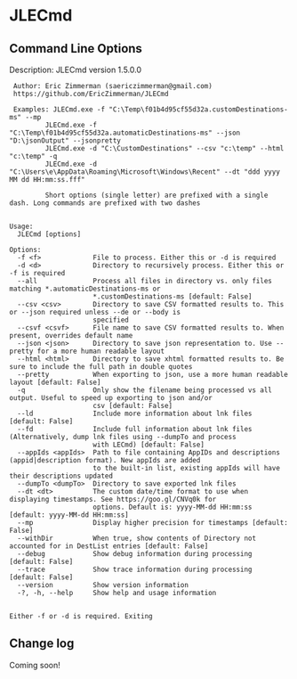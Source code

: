 # JLECmd

## Command Line Options

   Description:
     JLECmd version 1.5.0.0
   
     Author: Eric Zimmerman (saericzimmerman@gmail.com)
     https://github.com/EricZimmerman/JLECmd
   
     Examples: JLECmd.exe -f "C:\Temp\f01b4d95cf55d32a.customDestinations-ms" --mp
             JLECmd.exe -f "C:\Temp\f01b4d95cf55d32a.automaticDestinations-ms" --json "D:\jsonOutput" --jsonpretty
             JLECmd.exe -d "C:\CustomDestinations" --csv "c:\temp" --html "c:\temp" -q
             JLECmd.exe -d "C:\Users\e\AppData\Roaming\Microsoft\Windows\Recent" --dt "ddd yyyy MM dd HH:mm:ss.fff"
   
             Short options (single letter) are prefixed with a single dash. Long commands are prefixed with two dashes
   
   
    Usage:
      JLECmd [options]
    
    Options:
      -f <f>             File to process. Either this or -d is required
      -d <d>             Directory to recursively process. Either this or -f is required
      --all              Process all files in directory vs. only files matching *.automaticDestinations-ms or
                         *.customDestinations-ms [default: False]
      --csv <csv>        Directory to save CSV formatted results to. This or --json required unless --de or --body is
                         specified
      --csvf <csvf>      File name to save CSV formatted results to. When present, overrides default name
      --json <json>      Directory to save json representation to. Use --pretty for a more human readable layout
      --html <html>      Directory to save xhtml formatted results to. Be sure to include the full path in double quotes
      --pretty           When exporting to json, use a more human readable layout [default: False]
      -q                 Only show the filename being processed vs all output. Useful to speed up exporting to json and/or
                         csv [default: False]
      --ld               Include more information about lnk files [default: False]
      --fd               Include full information about lnk files (Alternatively, dump lnk files using --dumpTo and process
                         with LECmd) [default: False]
      --appIds <appIds>  Path to file containing AppIDs and descriptions (appid|description format). New appIds are added
                         to the built-in list, existing appIds will have their descriptions updated
      --dumpTo <dumpTo>  Directory to save exported lnk files
      --dt <dt>          The custom date/time format to use when displaying timestamps. See https://goo.gl/CNVq0k for
                         options. Default is: yyyy-MM-dd HH:mm:ss [default: yyyy-MM-dd HH:mm:ss]
      --mp               Display higher precision for timestamps [default: False]
      --withDir          When true, show contents of Directory not accounted for in DestList entries [default: False]
      --debug            Show debug information during processing [default: False]
      --trace            Show trace information during processing [default: False]
      --version          Show version information
      -?, -h, --help     Show help and usage information
    
    
    Either -f or -d is required. Exiting
    
## Change log

Coming soon!
